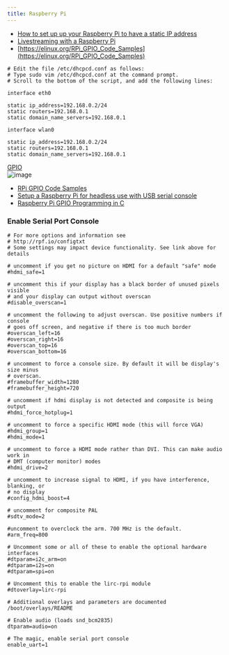 ```yaml
---
title: Raspberry Pi
---
```


* [How to set up up your Raspberry Pi to have a static IP address](https://www.ionos.com/digitalguide/server/configuration/provide-raspberry-pi-with-a-static-ip-address/)  
* [Livestreaming with a Raspberry Pi](https://ant.sr/streaming-webcam-raspi/)  
* [https://elinux.org/RPi_GPIO_Code_Samples](https://elinux.org/RPi_GPIO_Code_Samples)

```
# Edit the file /etc/dhcpcd.conf as follows:
# Type sudo vim /etc/dhcpcd.conf at the command prompt.
# Scroll to the bottom of the script, and add the following lines:

interface eth0

static ip_address=192.168.0.2/24
static routers=192.168.0.1
static domain_name_servers=192.168.0.1

interface wlan0

static ip_address=192.168.0.2/24
static routers=192.168.0.1
static domain_name_servers=192.168.0.1
```

[GPIO](https://www.raspberrypi.org/documentation/usage/gpio/)  
![image](https://cdn.shopify.com/s/files/1/0176/3274/files/Pins_Only_grande.png?2408547127755526599)
 * [RPi GPIO Code Samples](https://elinux.org/RPi_GPIO_Code_Samples)
 * [Setup a Raspberry Pi for headless use with USB serial console](http://www.tal.org/tutorials/raspberry-pi-zero-usb-serial-console)
 * [Raspberry Pi GPIO Programming in C](https://www.bigmessowires.com/2018/05/26/raspberry-pi-gpio-programming-in-c/)

### Enable Serial Port Console
```
# For more options and information see
# http://rpf.io/configtxt
# Some settings may impact device functionality. See link above for details

# uncomment if you get no picture on HDMI for a default "safe" mode
#hdmi_safe=1

# uncomment this if your display has a black border of unused pixels visible
# and your display can output without overscan
#disable_overscan=1

# uncomment the following to adjust overscan. Use positive numbers if console
# goes off screen, and negative if there is too much border
#overscan_left=16
#overscan_right=16
#overscan_top=16
#overscan_bottom=16

# uncomment to force a console size. By default it will be display's size minus
# overscan.
#framebuffer_width=1280
#framebuffer_height=720

# uncomment if hdmi display is not detected and composite is being output
#hdmi_force_hotplug=1

# uncomment to force a specific HDMI mode (this will force VGA)
#hdmi_group=1
#hdmi_mode=1

# uncomment to force a HDMI mode rather than DVI. This can make audio work in
# DMT (computer monitor) modes
#hdmi_drive=2

# uncomment to increase signal to HDMI, if you have interference, blanking, or
# no display
#config_hdmi_boost=4

# uncomment for composite PAL
#sdtv_mode=2

#uncomment to overclock the arm. 700 MHz is the default.
#arm_freq=800

# Uncomment some or all of these to enable the optional hardware interfaces
#dtparam=i2c_arm=on
#dtparam=i2s=on
#dtparam=spi=on

# Uncomment this to enable the lirc-rpi module
#dtoverlay=lirc-rpi

# Additional overlays and parameters are documented /boot/overlays/README

# Enable audio (loads snd_bcm2835)
dtparam=audio=on

# The magic, enable serial port console
enable_uart=1
```
